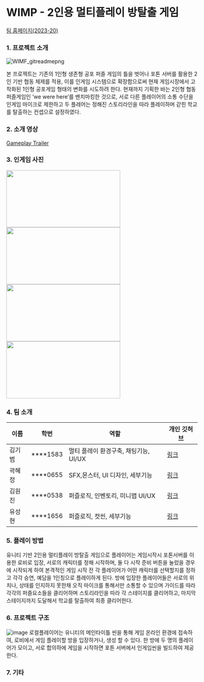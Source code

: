 # WIMP - 2인용 멀티플레이 방탈출 게임

[팀 홈페이지(2023-20)](https://kookmin-sw.github.io/capstone-2023-20/)


### 1. 프로젝트 소개

![WIMF_gitreadmepng](https://user-images.githubusercontent.com/67236054/229353376-b0528b79-79d8-4935-b61d-0d2fe58fcd4a.png)

 본 프로젝트는 기존의 1인형 생존형 공포 퍼즐 게임의 틀을 벗어나 포톤 서버를 활용한 2인 기반 협동 체제를 적용, 이를 인게임 시스템으로 확장함으로써 현재 게임시장에서 고착화된 1인형 공포게임 형태의 변화를 시도하려 한다. 현재까지 기획한 바는 2인형 협동 퍼즐게임인 ‘we were here’를 벤치마킹한 것으로, 서로 다른 플레이어의 소통 수단을 인게임 마이크로 제한하고 두 플레어는 정해진 스토리라인을 따라 플레이하며 갇힌 학교를 탈출하는 컨셉으로 설정하였다.

### 2. 소개 영상
[Gameplay Trailer](https://www.youtube.com/watch?v=A92wvyZtpd4)

### 3. 인게임 사진
<img src="https://github.com/kookmin-sw/capstone-2023-20/assets/31495131/81a27ba2-341f-4282-ad07-efef125b53e1"  width="300" height="150">
<img src="https://github.com/kookmin-sw/capstone-2023-20/assets/31495131/42ae5e10-6a52-40b1-94bc-fffe1f7d9f88"  width="300" height="150">
<br>
<img src="https://github.com/kookmin-sw/capstone-2023-20/assets/31495131/16fb7fdc-68f3-468c-b7fb-96b6ed3eddf60"  width="300" height="150">
<img src="https://github.com/kookmin-sw/capstone-2023-20/assets/31495131/452cb453-2982-4270-8510-bf24919bcd00"  width="300" height="150">




### 4. 팀 소개

|이름|학번|역할|개인 깃허브|
|-|-|-|-|
|김기범|****1583|멀티 플레이 환경구축, 채팅기능, UI/UX |[링크](https://github.com/jimi567)|
|곽혜정|****0655|SFX,몬스터, UI 디자인, 세부기능|[링크](https://github.com/kwawak)|
|김원진|****0538|퍼즐로직, 인벤토리, 미니맵 UI/UX|[링크](https://github.com/oen0thera)|
|유성현|****1656|퍼즐로직, 컷씬, 세부기능|[링크](https://github.com/SeongHyeon0409)|

### 5. 플레이 방법

 유니티 기반 2인용 멀티플레이 방탈출 게임으로 플레이어는 게임시작시 포톤서버를 이용한 로비로 입장, 서로의 캐릭터를 정해 시작하며, 둘 다 시작 준비 버튼을 눌렀을 경우에 시작되게 하여 본격적인 게임 시작 전 각 플레이어가 어떤 캐릭터를 선택할지를 정하고 각각 승연, 예담을 1인칭으로 플레이하게 된다. 방에 입장한 플레이어들은 서로의 위치나, 상태를 인지하지 못한채 오직 마이크를 통해서만 소통할 수 있으며 가이드를 따라 각각의 퍼즐요소들을 클리어하며 스토리라인을 따라 각 스테이지를 클리어하고, 마지막 스테이지까지 도달해서 학교를 탈출하여 최종 클리어한다.

### 6. 프로젝트 구조

![image](https://user-images.githubusercontent.com/31495131/229294440-e6128fee-73ce-41b8-b303-66b767762299.png)
로컬플레이어는 유니티의 메인타이틀 씬을 통해 게임 온라인 환경에 접속하여, 로비에서 게임 플레이할 방을 입장하거나, 생성 할 수 있다. 한 방에 두 명의 플레이어가 모이고, 서로 합의하에 게임을 시작하면 포톤 서버에서 인게임씬을 빌드하여 제공한다.

### 7. 기타
